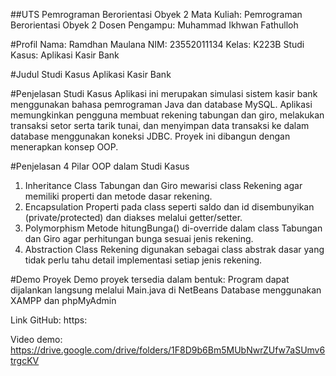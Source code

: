 ##UTS Pemrograman Berorientasi Obyek 2
Mata Kuliah: Pemrograman Berorientasi Obyek 2
Dosen Pengampu: Muhammad Ikhwan Fathulloh

#Profil
Nama: Ramdhan Maulana
NIM: 23552011134
Kelas: K223B
Studi Kasus: Aplikasi Kasir Bank

#Judul Studi Kasus
Aplikasi Kasir Bank

#Penjelasan Studi Kasus
Aplikasi ini merupakan simulasi sistem kasir bank menggunakan bahasa pemrograman Java dan database MySQL. Aplikasi memungkinkan pengguna membuat rekening tabungan dan giro, melakukan transaksi setor serta tarik tunai, dan menyimpan data transaksi ke dalam database menggunakan koneksi JDBC. Proyek ini dibangun dengan menerapkan konsep OOP.

#Penjelasan 4 Pilar OOP dalam Studi Kasus
1. Inheritance
Class Tabungan dan Giro mewarisi class Rekening agar memiliki properti dan metode dasar rekening.
2. Encapsulation
Properti pada class seperti saldo dan id disembunyikan (private/protected) dan diakses melalui getter/setter.
3. Polymorphism
Metode hitungBunga() di-override dalam class Tabungan dan Giro agar perhitungan bunga sesuai jenis rekening.
4. Abstraction
Class Rekening digunakan sebagai class abstrak dasar yang tidak perlu tahu detail implementasi setiap jenis rekening.

#Demo Proyek
Demo proyek tersedia dalam bentuk:
Program dapat dijalankan langsung melalui Main.java di NetBeans
Database menggunakan XAMPP dan phpMyAdmin

Link GitHub: https:

Video demo: https://drive.google.com/drive/folders/1F8D9b6Bm5MUbNwrZUfw7aSUmv6trgcKV

